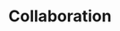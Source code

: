 ---
title: "Collaboration"
weight: 20
menu:
  server:
    parent: "server_guides"
    identifier: "cloud_collaboration"
    title: "Collaboration"
---
